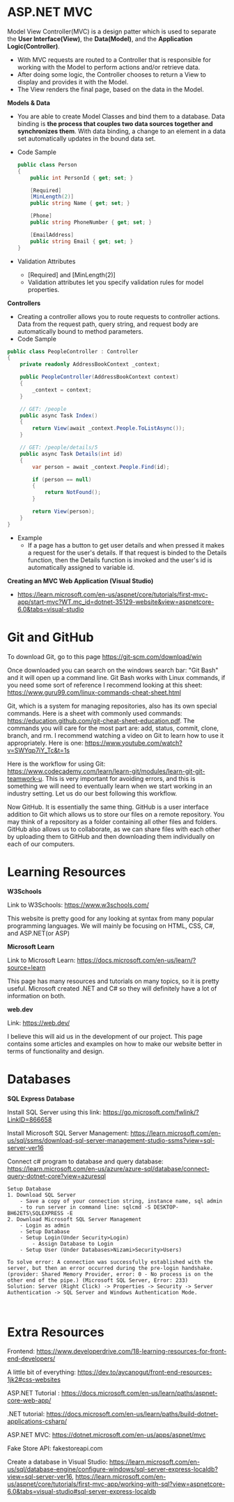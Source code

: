 # **ASP.NET MVC** 

Model View Controller(MVC) is a design patter which is used to separate the **User Interface(View)**, the **Data(Model)**, and the **Application Logic(Controller)**. 

- With MVC requests are routed to a Controller that is responsible for working with the Model to perform actions and/or retrieve data.
- After doing some logic, the Controller chooses to return a View to display and provides it with the Model. 
- The View renders the final page, based on the data in the Model.

**Models & Data**

- You are able to create Model Classes and bind them to a database. Data binding is **the process that couples two data sources together and synchronizes them**. With data binding, a change to an element in a data set automatically updates in the bound data set.

- Code Sample

  ```c#
  public class Person
  {
      public int PersonId { get; set; }
  
      [Required]
      [MinLength(2)]
      public string Name { get; set; }
  
      [Phone]
      public string PhoneNumber { get; set; }
  
      [EmailAddress]
      public string Email { get; set; }
  }
  ```

- Validation Attributes
  - [Required] and [MinLength(2)]
  - Validation attributes let you specify validation rules for model properties.

**Controllers**

- Creating a controller allows you to route requests to controller actions. Data from the request path, query string, and request body are automatically bound to method parameters. 
- Code Sample

```c#
public class PeopleController : Controller
{
    private readonly AddressBookContext _context;

    public PeopleController(AddressBookContext context)
    {
        _context = context;
    }

    // GET: /people
    public async Task Index()
    {
        return View(await _context.People.ToListAsync());
    }

    // GET: /people/details/5
    public async Task Details(int id)
    {
        var person = await _context.People.Find(id);

        if (person == null)
        {
            return NotFound();
        }

        return View(person);
    }
}
```

- Example 
  - If a page has a button to get user details and when pressed it makes a request for the user's details. If that request is binded to the Details function, then the Details function is invoked and the user's id is automatically assigned to variable id.

**Creating an MVC Web Application (Visual Studio)**

- https://learn.microsoft.com/en-us/aspnet/core/tutorials/first-mvc-app/start-mvc?WT.mc_id=dotnet-35129-website&view=aspnetcore-6.0&tabs=visual-studio

# **Git and GitHub**

To download Git, go to this page https://git-scm.com/download/win

Once downloaded you can search on the windows search bar: "Git Bash" and it will open up a command line. Git Bash works with Linux commands, if you need some sort of reference I recommend looking at this sheet: https://www.guru99.com/linux-commands-cheat-sheet.html

Git, which is a system for managing repositories, also has its own special commands. Here is a sheet with commonly used commands: https://education.github.com/git-cheat-sheet-education.pdf. The commands you will care for the most part are: add, status, commit, clone, branch, and rm. I recommend watching a video on Git to learn how to use it appropriately. Here is one: https://www.youtube.com/watch?v=SWYqp7iY_Tc&t=1s

Here is the workflow for using Git: https://www.codecademy.com/learn/learn-git/modules/learn-git-git-teamwork-u. This is very important for avoiding errors, and this is something we will need to eventually learn when we start working in an industry setting. Let us do our best following this workflow. 

Now GitHub. It is essentially the same thing. GitHub is a user interface addition to Git which allows us to store our files on a remote repository. You may think of a repository as a folder containing all other files and folders. GitHub also allows us to collaborate, as we can share files with each other by uploading them to GitHub and then downloading them individually on each of our computers. 

# **Learning Resources**

**W3Schools**

Link to W3Schools: https://www.w3schools.com/

This website is pretty good for any looking at syntax from many popular programming languages. We will mainly be focusing on HTML, CSS, C#, and ASP.NET(or ASP)

**Microsoft Learn**

Link to Microsoft Learn: https://docs.microsoft.com/en-us/learn/?source=learn

This page has many resources and tutorials on many topics, so it is pretty useful. Microsoft created .NET and C# so they will definitely have a lot of information on both. 

**web.dev**

Link: https://web.dev/

I believe this will aid us in the development of our project. This page contains some articles and examples on how to make our website better in terms of functionality and design. 

# **Databases** 

**SQL Express Database**

Install SQL Server using this link: https://go.microsoft.com/fwlink/?LinkID=866658

Install Microsoft SQL Server Management: https://learn.microsoft.com/en-us/sql/ssms/download-sql-server-management-studio-ssms?view=sql-server-ver16

Connect c# program to database and query database: https://learn.microsoft.com/en-us/azure/azure-sql/database/connect-query-dotnet-core?view=azuresql

```
Setup Database 
1. Download SQL Server
	- Save a copy of your connection string, instance name, sql admin
	- to run server in command line: sqlcmd -S DESKTOP-BH62ETS\SQLEXPRESS -E
2. Download Microsoft SQL Server Management
	- Login as admin 
	- Setup Database
	- Setup Login(Under Security>Login)
		- Assign Database to Login
	- Setup User (Under Databases>Nizami>Security>Users)

To solve error: A connection was successfully established with the server, but then an error occurred during the pre-login handshake. (provider: Shared Memory Provider, error: 0 - No process is on the other end of the pipe.) (Microsoft SQL Server, Error: 233)
Solution: Server (Right Click) -> Properties -> Security -> Server Authentication -> SQL Server and Windows Authentication Mode.
				
				
```

# **Extra Resources**

Frontend: https://www.developerdrive.com/18-learning-resources-for-front-end-developers/

A little bit of everything: https://dev.to/aycanogut/front-end-resources-1jk2#css-websites

ASP.NET Tutorial : https://docs.microsoft.com/en-us/learn/paths/aspnet-core-web-app/

.NET tutorial: https://docs.microsoft.com/en-us/learn/paths/build-dotnet-applications-csharp/

ASP.NET MVC: https://dotnet.microsoft.com/en-us/apps/aspnet/mvc

Fake Store API: fakestoreapi.com

Create a database in Visual Studio: https://learn.microsoft.com/en-us/sql/database-engine/configure-windows/sql-server-express-localdb?view=sql-server-ver16,
https://learn.microsoft.com/en-us/aspnet/core/tutorials/first-mvc-app/working-with-sql?view=aspnetcore-6.0&tabs=visual-studio#sql-server-express-localdb


